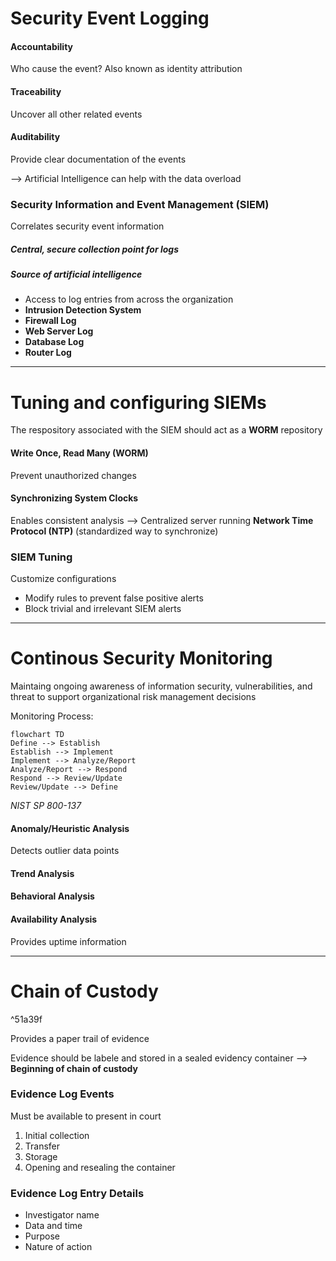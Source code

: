 # Security Event Logging

#### Accountability
Who cause the event? Also known as identity attribution
#### Traceability
Uncover all other related events
#### Auditability
Provide clear documentation of the events

--> Artificial Intelligence can help with the data overload

### Security Information and Event Management (SIEM)
Correlates security event information
##### Central, secure collection point for logs
##### Source of artificial intelligence

- Access to log entries from across the organization
- **Intrusion Detection System**
- **Firewall Log**
- **Web Server Log**
- **Database Log**
- **Router Log**

---
# Tuning and configuring SIEMs

The respository associated with the SIEM should act as a **WORM** repository

#### Write Once, Read Many (WORM)
Prevent unauthorized changes

#### Synchronizing System Clocks
Enables consistent analysis
--> Centralized server running **Network Time Protocol (NTP)** (standardized way to synchronize)

### SIEM  Tuning
Customize configurations
- Modify rules to prevent false positive alerts
- Block trivial and irrelevant SIEM alerts

---
# Continous Security Monitoring

Maintaing ongoing awareness of information security, vulnerabilities, and threat to support organizational risk management decisions

Monitoring Process:
```mermaid
flowchart TD
Define --> Establish
Establish --> Implement
Implement --> Analyze/Report
Analyze/Report --> Respond
Respond --> Review/Update
Review/Update --> Define
```
*NIST SP 800-137*

#### Anomaly/Heuristic Analysis
Detects outlier data points
#### Trend Analysis
#### Behavioral Analysis
#### Availability Analysis
Provides uptime information

---
# Chain of Custody

^51a39f

Provides a paper trail of evidence

Evidence should be labele and stored in a sealed evidency container --> **Beginning of chain of custody**

### Evidence Log Events
Must be available to present in court

1. Initial collection
2. Transfer
3. Storage
4. Opening and resealing the container

### Evidence Log Entry Details

- Investigator name
- Data and time
- Purpose
- Nature of action